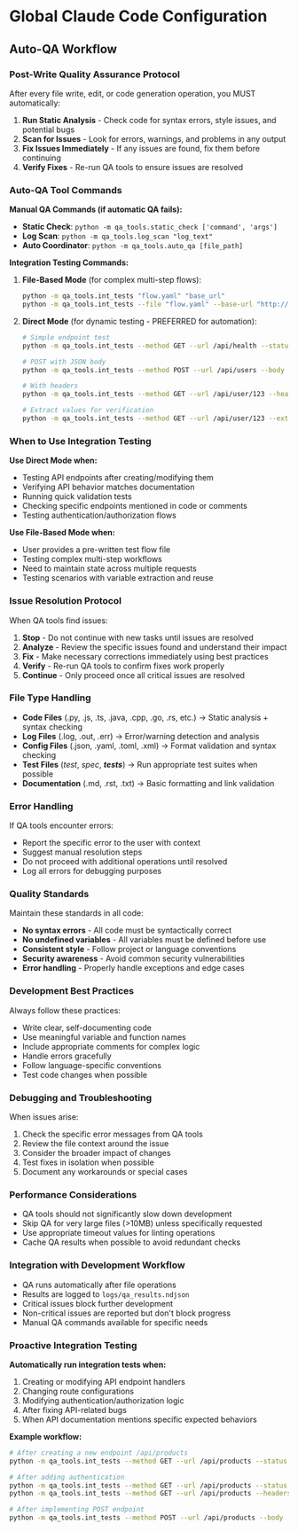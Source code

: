 # Global Claude Code Configuration

## Auto-QA Workflow

### Post-Write Quality Assurance Protocol

After every file write, edit, or code generation operation, you MUST automatically:

1. **Run Static Analysis** - Check code for syntax errors, style issues, and potential bugs
2. **Scan for Issues** - Look for errors, warnings, and problems in any output
3. **Fix Issues Immediately** - If any issues are found, fix them before continuing
4. **Verify Fixes** - Re-run QA tools to ensure issues are resolved

### Auto-QA Tool Commands

**Manual QA Commands (if automatic QA fails):**
- **Static Check**: `python -m qa_tools.static_check ['command', 'args']`
- **Log Scan**: `python -m qa_tools.log_scan "log_text"`
- **Auto Coordinator**: `python -m qa_tools.auto_qa [file_path]`

**Integration Testing Commands:**

1. **File-Based Mode** (for complex multi-step flows):
   ```bash
   python -m qa_tools.int_tests "flow.yaml" "base_url"
   python -m qa_tools.int_tests --file "flow.yaml" --base-url "http://localhost:8000"
   ```

2. **Direct Mode** (for dynamic testing - PREFERRED for automation):
   ```bash
   # Simple endpoint test
   python -m qa_tools.int_tests --method GET --url /api/health --status 200 --base-url http://localhost:8000
   
   # POST with JSON body
   python -m qa_tools.int_tests --method POST --url /api/users --body '{"name":"test"}' --status 201 --base-url http://localhost:8000
   
   # With headers
   python -m qa_tools.int_tests --method GET --url /api/user/123 --headers '{"Authorization":"Bearer token"}' --base-url http://localhost:8000
   
   # Extract values for verification
   python -m qa_tools.int_tests --method GET --url /api/user/123 --extract '{"user_id":"id","email":"email"}' --json-output --base-url http://localhost:8000
   ```

### When to Use Integration Testing

**Use Direct Mode when:**
- Testing API endpoints after creating/modifying them
- Verifying API behavior matches documentation
- Running quick validation tests
- Checking specific endpoints mentioned in code or comments
- Testing authentication/authorization flows

**Use File-Based Mode when:**
- User provides a pre-written test flow file
- Testing complex multi-step workflows
- Need to maintain state across multiple requests
- Testing scenarios with variable extraction and reuse

### Issue Resolution Protocol

When QA tools find issues:

1. **Stop** - Do not continue with new tasks until issues are resolved
2. **Analyze** - Review the specific issues found and understand their impact
3. **Fix** - Make necessary corrections immediately using best practices
4. **Verify** - Re-run QA tools to confirm fixes work properly
5. **Continue** - Only proceed once all critical issues are resolved

### File Type Handling

- **Code Files** (.py, .js, .ts, .java, .cpp, .go, .rs, etc.) → Static analysis + syntax checking
- **Log Files** (.log, .out, .err) → Error/warning detection and analysis
- **Config Files** (.json, .yaml, .toml, .xml) → Format validation and syntax checking
- **Test Files** (*test*, *spec*, *__tests__*) → Run appropriate test suites when possible
- **Documentation** (.md, .rst, .txt) → Basic formatting and link validation

### Error Handling

If QA tools encounter errors:
- Report the specific error to the user with context
- Suggest manual resolution steps
- Do not proceed with additional operations until resolved
- Log all errors for debugging purposes

### Quality Standards

Maintain these standards in all code:
- **No syntax errors** - All code must be syntactically correct
- **No undefined variables** - All variables must be defined before use
- **Consistent style** - Follow project or language conventions
- **Security awareness** - Avoid common security vulnerabilities
- **Error handling** - Properly handle exceptions and edge cases

### Development Best Practices

Always follow these practices:
- Write clear, self-documenting code
- Use meaningful variable and function names
- Include appropriate comments for complex logic
- Handle errors gracefully
- Follow language-specific conventions
- Test code changes when possible

### Debugging and Troubleshooting

When issues arise:
1. Check the specific error messages from QA tools
2. Review the file context around the issue
3. Consider the broader impact of changes
4. Test fixes in isolation when possible
5. Document any workarounds or special cases

### Performance Considerations

- QA tools should not significantly slow down development
- Skip QA for very large files (>10MB) unless specifically requested
- Use appropriate timeout values for linting operations
- Cache QA results when possible to avoid redundant checks

### Integration with Development Workflow

- QA runs automatically after file operations
- Results are logged to `logs/qa_results.ndjson`
- Critical issues block further development
- Non-critical issues are reported but don't block progress
- Manual QA commands available for specific needs

### Proactive Integration Testing

**Automatically run integration tests when:**
1. Creating or modifying API endpoint handlers
2. Changing route configurations
3. Modifying authentication/authorization logic
4. After fixing API-related bugs
5. When API documentation mentions specific expected behaviors

**Example workflow:**
```bash
# After creating a new endpoint /api/products
python -m qa_tools.int_tests --method GET --url /api/products --status 200 --base-url http://localhost:8000

# After adding authentication
python -m qa_tools.int_tests --method GET --url /api/products --status 401 --base-url http://localhost:8000
python -m qa_tools.int_tests --method GET --url /api/products --headers '{"Authorization":"Bearer valid-token"}' --status 200 --base-url http://localhost:8000

# After implementing POST endpoint
python -m qa_tools.int_tests --method POST --url /api/products --body '{"name":"Test Product","price":9.99}' --status 201 --base-url http://localhost:8000
```